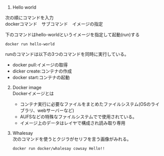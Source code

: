 1. Hello world

  次の順にコマンドを入力  
  dockerコマンド　サブコマンド　イメージの指定

  下のコマンドはhello-worldというイメージを指定して起動(run)する
  ```
  docker run hello-world
  ```
  runのコマンドは以下の3つのコマンドを同時に実行している。
  - docker pull:イメージの取得
  - dicker create:コンテナの作成
  - docker start:コンテナの起動

2. Docker image  
   Dockerイメージとは
    - コンテナ実行に必要なファイルをまとめたファイルシステム(OSのライブラリ、webサーバーなど)
    - AUFSなどの特殊なファイルシステムでで使用されている。
    - イメージ上のデータはレイヤで構成され読み取り専用

3. Whalesay  
  次のコマンドを使うとクジラがセリフを言う画像がみれる。
    ```
    docker run docker/whalesay cowsay Hello!!
    ```
